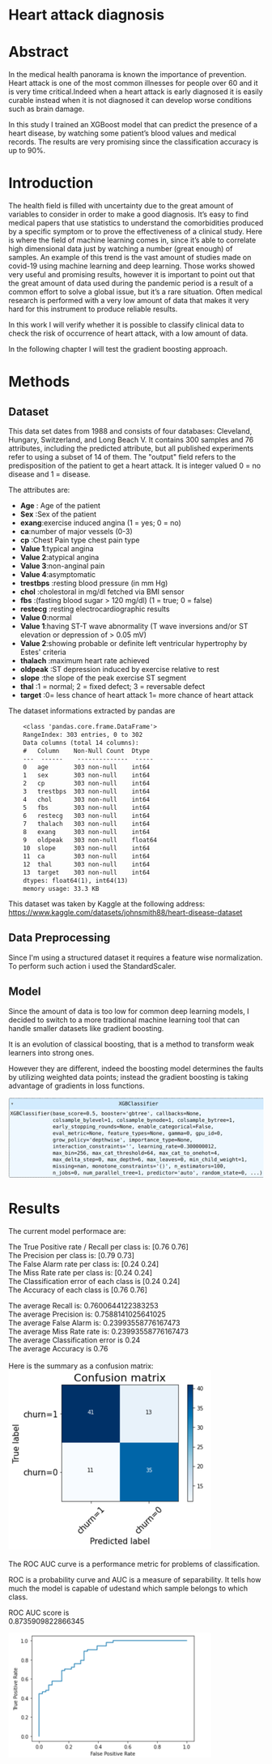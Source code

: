# Heart attack diagnosis

# Abstract
In the medical health panorama is known the importance of prevention.
Heart attack is one of the most common illnesses for people over 60 and it is very time critical.Indeed when a heart attack is early diagnosed it is easily curable instead when it is not diagnosed it can develop worse conditions such as brain damage. 

In this study I trained an XGBoost model that can predict the presence of a heart disease, by watching some patient’s blood values and medical records. The results are very promising since the classification accuracy is up to 90%.

# Introduction
The health field is filled with uncertainty due to the great amount of variables to consider in order to make a good diagnosis. 
It’s easy to find medical papers that use statistics to understand the comorbidities produced by a specific symptom or to prove the effectiveness of a clinical study.
Here is where the field of machine learning comes in, since it’s able to correlate high dimensional data just by watching a number (great enough) of samples. An example of this trend is the vast amount of studies made on covid-19 using machine learning and deep learning.
Those works showed very useful and promising results, however it is important to point out that the great amount of data used during the pandemic period is a result of a common effort to solve a global issue, but it’s a rare situation.
Often medical research is performed with a very low amount of data that makes it very hard for this instrument to produce reliable results.

In this work I will verify whether it is possible to classify clinical data to check the risk of occurrence of heart attack, with a low amount of data.

In the following chapter I will test the gradient boosting approach.


# Methods

## Dataset
This data set dates from 1988 and consists of four databases: Cleveland, Hungary, Switzerland, and Long Beach V. 
It contains 300 samples and 76 attributes, including the predicted attribute, but all published experiments refer to using a subset of 14 of them. 
The "output" field refers to the predisposition of the patient to get a heart attack. It is integer valued 0 = no disease and 1 = disease.

The attributes are:

+ __Age__ : Age of the patient<br>
+ __Sex__ :Sex of the patient<br>
+ __exang__:exercise induced angina (1 = yes; 0 = no)<br>
+ __ca__:number of major vessels (0-3)<br>
+ __cp__ :Chest Pain type chest pain type<br>
+ __Value 1__:typical angina<br>
+ __Value 2__:atypical angina<br>
+ __Value 3__:non-anginal pain<br>
+ __Value 4__:asymptomatic<br>
+ __trestbps__ :resting blood pressure (in mm Hg)<br>
+ __chol__ :cholestoral in mg/dl fetched via BMI sensor<br>
+ __fbs__ :(fasting blood sugar > 120 mg/dl) (1 = true; 0 = false)<br>
+ __restecg__ :resting electrocardiographic results<br>
+ __Value 0__:normal<br>
+ __Value 1__:having ST-T wave abnormality (T wave inversions and/or ST elevation or depression of > 0.05 mV)<br>
+ __Value 2__:showing probable or definite left ventricular hypertrophy by Estes' criteria<br>
+ __thalach__ :maximum heart rate achieved<br>
+ __oldpeak__ :ST depression induced by exercise relative to rest<br>
+ __slope__ :the slope of the peak exercise ST segment<br>
+ __thal__ :1 = normal; 2 = fixed defect; 3 = reversable defect<br>
+ __target__ :0= less chance of heart attack 1= more chance of heart attack<br>

The dataset informations extracted by pandas are

        <class 'pandas.core.frame.DataFrame'>
        RangeIndex: 303 entries, 0 to 302
        Data columns (total 14 columns):
        #   Column    Non-Null Count  Dtype  
        ---  ------    --------------  -----  
        0   age       303 non-null    int64  
        1   sex       303 non-null    int64  
        2   cp        303 non-null    int64  
        3   trestbps  303 non-null    int64  
        4   chol      303 non-null    int64  
        5   fbs       303 non-null    int64  
        6   restecg   303 non-null    int64  
        7   thalach   303 non-null    int64  
        8   exang     303 non-null    int64  
        9   oldpeak   303 non-null    float64
        10  slope     303 non-null    int64  
        11  ca        303 non-null    int64  
        12  thal      303 non-null    int64  
        13  target    303 non-null    int64  
        dtypes: float64(1), int64(13)
        memory usage: 33.3 KB

This dataset was taken by Kaggle at the following address: <a href="https://www.kaggle.com/datasets/johnsmith88/heart-disease-dataset">https://www.kaggle.com/datasets/johnsmith88/heart-disease-dataset</a>

## Data Preprocessing
Since I'm using a structured dataset it requires a feature wise normalization. To perform such action i used the StandardScaler.

## Model
Since the amount of data is too low for common deep learning models, I decided to switch to a more traditional machine learning tool that can handle smaller datasets like gradient boosting. 

It is an evolution of classical boosting, that is a method to transform weak learners into strong ones.

However they are different, indeed the boosting model determines the faults by utilizing weighted data points; instead the gradient boosting is taking advantage of gradients in loss functions.

<img title="Result ROC AUC" alt="Result ROC AUC" src="./images/model.png">

# Results
The current model performace are:

The True Positive rate / Recall per class is:  [0.76 0.76]<br/>
The Precision per class is:  [0.79 0.73]<br/>
The False Alarm rate per class is:  [0.24 0.24]<br/>
The Miss Rate rate per class is:  [0.24 0.24]<br/>
The Classification error of each class is [0.24 0.24]<br/>
The Accuracy of each class is [0.76 0.76]<br/>

The average Recall is:  0.7600644122383253<br/>
The average Precision is:  0.7588141025641025<br/>
The average False Alarm is:  0.23993558776167473<br/>
The average Miss Rate rate is:  0.23993558776167473<br/>
The average Classification error is 0.24<br/>
The average Accuracy is 0.76<br/>
<br/>
Here is the summary as a confusion matrix:<br/>
<img style="width:400px;" title="Result ROC AUC" alt="Result ROC AUC" src="./images/confusion_matrix.png">
<br/>
<br/>
The ROC AUC curve is a performance metric for problems of classification.

ROC is a probability curve and AUC is a measure of separability. It tells how much the model is capable of udestand which sample belongs to which class.

ROC AUC score is <br/>
0.8735909822866345

<img style="width:400px;" title="Result ROC AUC" alt="Result ROC AUC" src="./images/result.png">
